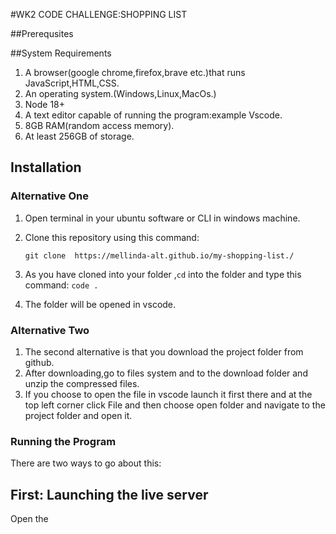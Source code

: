 #WK2 CODE CHALLENGE:SHOPPING LIST

##Prerequsites















##System Requirements
1. A browser(google chrome,firefox,brave etc.)that runs JavaScript,HTML,CSS.
2. An operating system.(Windows,Linux,MacOs.)
3. Node 18+
4. A text editor capable of running the program:example Vscode.
5.  8GB RAM(random access memory).
6. At least 256GB of storage.


## Installation

### Alternative One
1. Open terminal in your ubuntu software or CLI in windows machine.
2. Clone this repository using this command:

      ```git clone  https://mellinda-alt.github.io/my-shopping-list./```

3. As you have cloned into your folder ,```cd``` into the folder and type this command: ```code .```
4. The folder will be opened in vscode.


### Alternative Two
1. The second alternative is that you download the project folder from github.
2. After downloading,go to files system and to the download folder and unzip the compressed files.
3. If you choose to open the file in vscode launch it first there and at the top left corner click File and then choose open folder and navigate to the project folder and open it.

### Running the Program 

There are two ways to go about this:

## First: Launching the live server

Open the 
